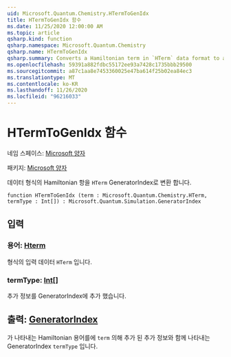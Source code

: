 ```yaml
---
uid: Microsoft.Quantum.Chemistry.HTermToGenIdx
title: HTermToGenIdx 함수
ms.date: 11/25/2020 12:00:00 AM
ms.topic: article
qsharp.kind: function
qsharp.namespace: Microsoft.Quantum.Chemistry
qsharp.name: HTermToGenIdx
qsharp.summary: Converts a Hamiltonian term in `HTerm` data format to a GeneratorIndex.
ms.openlocfilehash: 59391a882fdbc55172ee93a7428c1735bbb29500
ms.sourcegitcommit: a87c1aa8e7453360025e47ba614f25b02ea84ec3
ms.translationtype: MT
ms.contentlocale: ko-KR
ms.lasthandoff: 11/26/2020
ms.locfileid: "96216033"
---
```

# <a name="htermtogenidx-function"></a>HTermToGenIdx 함수

네임 스페이스: [Microsoft 양자](xref:Microsoft.Quantum.Chemistry)

패키지: [Microsoft 양자](https://nuget.org/packages/Microsoft.Quantum.Chemistry)


데이터 형식의 Hamiltonian 항을 `HTerm` GeneratorIndex로 변환 합니다.

```qsharp
function HTermToGenIdx (term : Microsoft.Quantum.Chemistry.HTerm, termType : Int[]) : Microsoft.Quantum.Simulation.GeneratorIndex
```


## <a name="input"></a>입력

### <a name="term--hterm"></a>용어: [Hterm](xref:Microsoft.Quantum.Chemistry.HTerm)

형식의 입력 데이터 `HTerm` 입니다.


### <a name="termtype--int"></a>termType: [Int](xref:microsoft.quantum.lang-ref.int)[]

추가 정보를 GeneratorIndex에 추가 했습니다.



## <a name="output--generatorindex"></a>출력: [GeneratorIndex](xref:Microsoft.Quantum.Simulation.GeneratorIndex)

가 나타내는 Hamiltonian 용어를에 `term` 의해 추가 된 추가 정보와 함께 나타내는 GeneratorIndex `termType` 입니다.